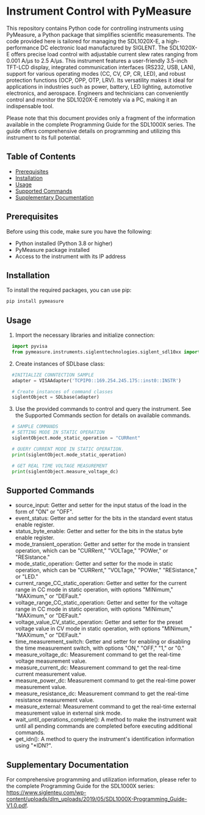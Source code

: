 # Instrument Control with PyMeasure
This repository contains Python code for controlling instruments using PyMeasure, a Python package that simplifies scientific measurements. The code provided here is tailored for managing the SDL1020X-E, a high-performance DC electronic load manufactured by SIGLENT. The SDL1020X-E offers precise load control with adjustable current slew rates ranging from 0.001 A/μs to 2.5 A/μs. This instrument features a user-friendly 3.5-inch TFT-LCD display, integrated communication interfaces (RS232, USB, LAN), support for various operating modes (CC, CV, CP, CR, LED), and robust protection functions (OCP, OPP, OTP, LRV). Its versatility makes it ideal for applications in industries such as power, battery, LED lighting, automotive electronics, and aerospace. Engineers and technicians can conveniently control and monitor the SDL1020X-E remotely via a PC, making it an indispensable tool.

Please note that this document provides only a fragment of the information available in the complete Programming Guide for the SDL1000X series. The guide offers comprehensive details on programming and utilizing this instrument to its full potential.

## Table of Contents

- [Prerequisites](#prerequisites)
- [Installation](#installation)
- [Usage](#usage)
- [Supported Commands](#supported-commands)
- [Supplementary Documentation](#supplementary-documentation)

## Prerequisites

Before using this code, make sure you have the following:

- Python installed (Python 3.8 or higher)
- PyMeasure package installed
- Access to the instrument with its IP address

## Installation

To install the required packages, you can use pip:

```bash
pip install pymeasure
```

## Usage
1. Import the necessary libraries and initialize connection:
```python
  import pyvisa
  from pymeasure.instruments.siglenttechnologies.siglent_sdl10xx import SDLbase
```
2. Create instances of SDLbase class:
```python
  #INITIALIZE CONNTECTION SAMPLE
  adapter = VISAAdapter('TCPIP0::169.254.245.175::inst0::INSTR')

  # Create instances of command classes
  siglentObject = SDLbase(adapter)
```
3. Use the provided commands to control and query the instrument. See the Supported Commands section for details on available commands.
```python
  # SAMPLE COMMANDS
  # SETTING MODE IN STATIC OPERATION
  siglentObject.mode_static_operation = "CURRent"

  # QUERY CURRENT MODE IN STATIC OPERATION.
  print(siglentObject.mode_static_operation)

  # GET REAL TIME VOLTAGE MEASUREMENT 
  print(siglentObject.measure_voltage_dc)
```

## Supported Commands
  - source_input: Getter and setter for the input status of the load in the form of "ON" or "OFF".
  - event_status: Getter and setter for the bits in the standard event status enable register.
  - status_byte_enable: Getter and setter for the bits in the status byte enable register.
  - mode_transient_operation: Getter and setter for the mode in transient operation, which can be "CURRent," "VOLTage," "POWer," or "RESistance."
  - mode_static_operation: Getter and setter for the mode in static operation, which can be "CURRent," "VOLTage," "POWer," "RESistance," or "LED."
  - current_range_CC_static_operation: Getter and setter for the current range in CC mode in static operation, with options "MINimum," "MAXimum," or "DEFault."
  - voltage_range_CC_static_operation: Getter and setter for the voltage range in CC mode in static operation, with options "MINimum," "MAXimum," or "DEFault."
  - voltage_value_CV_static_operation: Getter and setter for the preset voltage value in CV mode in static operation, with options "MINimum," "MAXimum," or "DEFault."
  - time_measurement_switch: Getter and setter for enabling or disabling the time measurement switch, with options "ON," "OFF," "1," or "0."
  - measure_voltage_dc: Measurement command to get the real-time voltage measurement value.
  - measure_current_dc: Measurement command to get the real-time current measurement value.
  - measure_power_dc: Measurement command to get the real-time power measurement value.
  - measure_resistance_dc: Measurement command to get the real-time resistance measurement value.
  - measure_external: Measurement command to get the real-time external measurement value in external sink mode.
  - wait_until_operations_complete(): A method to make the instrument wait until all pending commands are completed before executing additional commands.
  - get_idn(): A method to query the instrument's identification information using "*IDN?".

## Supplementary Documentation
For comprehensive programming and utilization information, please refer to the complete Programming Guide for the SDL1000X series: https://www.siglenteu.com/wp-content/uploads/dlm_uploads/2019/05/SDL1000X-Programming_Guide-V1.0.pdf.

